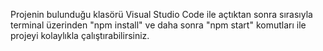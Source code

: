 Projenin bulunduğu klasörü Visual Studio Code ile açtıktan sonra sırasıyla terminal üzerinden "npm install" ve daha sonra "npm start" komutları ile projeyi kolaylıkla çalıştırabilirsiniz.